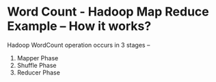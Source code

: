 # Word Count - Hadoop Map Reduce Example – How it works?
Hadoop WordCount operation occurs in 3 stages –

1) Mapper Phase
2) Shuffle Phase
3) Reducer Phase
